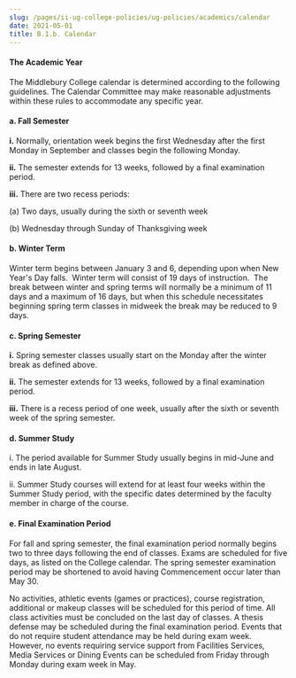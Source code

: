 ```yaml
---
slug: /pages/ii-ug-college-policies/ug-policies/academics/calendar
date: 2021-05-01
title: B.1.b. Calendar
---
```

#### **The Academic Year**

The Middlebury College calendar is determined according to the following guidelines. The Calendar Committee may make reasonable adjustments within these rules to accommodate any specific year.

#### **a. Fall Semester**

**i.** Normally, orientation week begins the first Wednesday after the first Monday in September and classes begin the following Monday.

**ii.** The semester extends for 13 weeks, followed by a final examination period.

**iii.** There are two recess periods:

(a) Two days, usually during the sixth or seventh week

(b) Wednesday through Sunday of Thanksgiving week

#### **b. Winter Term**

Winter term begins between January 3 and 6, depending upon when New Year's Day falls.  Winter term will consist of 19 days of instruction.  The break between winter and spring terms will normally be a minimum of 11 days and a maximum of 16 days, but when this schedule necessitates beginning spring term classes in midweek the break may be reduced to 9 days.

#### **c. Spring Semester**

**i.** Spring semester classes usually start on the Monday after the winter break as defined above.

**ii.** The semester extends for 13 weeks, followed by a final examination period.

**iii.** There is a recess period of one week, usually after the sixth or seventh week of the spring semester.

#### **d. Summer Study**

i. The period available for Summer Study usually begins in mid-June and ends in late August.

ii. Summer Study courses will extend for at least four weeks within the Summer Study period, with the specific dates determined by the faculty member in charge of the course.

#### **e. Final Examination Period**

For fall and spring semester, the final examination period normally begins two to three days following the end of classes. Exams are scheduled for five days, as listed on the College calendar. The spring semester examination period may be shortened to avoid having Commencement occur later than May 30.

No activities, athletic events (games or practices), course registration, additional or makeup classes will be scheduled for this period of time. All class activities must be concluded on the last day of classes. A thesis defense may be scheduled during the final examination period. Events that do not require student attendance may be held during exam week. However, no events requiring service support from Facilities Services, Media Services or Dining Events can be scheduled from Friday through Monday during exam week in May.